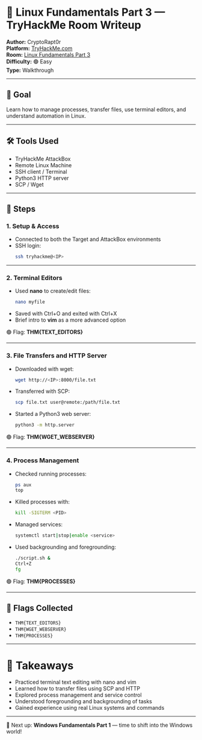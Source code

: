 
# 🐧 Linux Fundamentals Part 3 — TryHackMe Room Writeup

**Author:** CryptoRapt0r  
**Platform:** [TryHackMe.com](https://tryhackme.com)  
**Room:** [Linux Fundamentals Part 3](https://tryhackme.com/room/linuxfundamentalspart3)  
**Difficulty:** 🟢 Easy  
**Type:** Walkthrough  

---

## 🌟 Goal

Learn how to manage processes, transfer files, use terminal editors, and understand automation in Linux.

---

## 🛠️ Tools Used

- TryHackMe AttackBox  
- Remote Linux Machine  
- SSH client / Terminal  
- Python3 HTTP server  
- SCP / Wget  

---

## 🧭 Steps

### 1. Setup & Access  

- Connected to both the Target and AttackBox environments  
- SSH login:  
  ```bash
  ssh tryhackme@<IP>
  ```

---

### 2. Terminal Editors

- Used **nano** to create/edit files:
  ```bash
  nano myfile
  ```
- Saved with Ctrl+O and exited with Ctrl+X  
- Brief intro to **vim** as a more advanced option

🟢 Flag: **THM{TEXT_EDITORS}**

---

### 3. File Transfers and HTTP Server  

- Downloaded with wget:
  ```bash
  wget http://<IP>:8000/file.txt
  ```
- Transferred with SCP:
  ```bash
  scp file.txt user@remote:/path/file.txt
  ```
- Started a Python3 web server:
  ```bash
  python3 -m http.server
  ```

🟢 Flag: **THM{WGET_WEBSERVER}**

---

### 4. Process Management  

- Checked running processes:
  ```bash
  ps aux
  top
  ```
- Killed processes with:
  ```bash
  kill -SIGTERM <PID>
  ```
- Managed services:
  ```bash
  systemctl start|stop|enable <service>
  ```
- Used backgrounding and foregrounding:
  ```bash
  ./script.sh &
  Ctrl+Z
  fg
  ```

🟢 Flag: **THM{PROCESSES}**

---

## 🏁 Flags Collected

- `THM{TEXT_EDITORS}`  
- `THM{WGET_WEBSERVER}`  
- `THM{PROCESSES}`  

---

# 🧠 Takeaways

- Practiced terminal text editing with nano and vim  
- Learned how to transfer files using SCP and HTTP  
- Explored process management and service control  
- Understood foregrounding and backgrounding of tasks  
- Gained experience using real Linux systems and commands  

---

🚀 Next up: **Windows Fundamentals Part 1** — time to shift into the Windows world!
